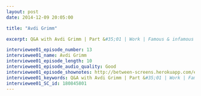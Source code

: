 ```yaml
---
layout: post
date: 2014-12-09 20:05:00

title: "Avdi Grimm"

excerpt: Q&A with Avdi Grimm | Part &#35;01 | Work | Famous & infamous | Ruby | Coding setup | Exercise | Procrastination

interviewee01_episode_number: 13
interviewee01_name: Avdi Grimm
interviewee01_episode_length: 10
interviewee01_episode_audio_quality: Good
interviewee01_episode_shownotes: http://between-screens.herokuapp.com/episodes/13
interviewee01_keywords: Q&A with Avdi Grimm | Part &#35;01 | Work | Famous & infamous | Ruby | Coding setup | Procrastination | Exercise 
interviewee01_SC_id: 180845801
---
```

